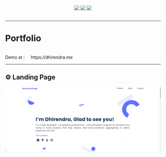 <div align="center">
  <br/>
  <img src="https://img.shields.io/static/v1?label=Type&message=Portfolio&color=violet&style=for-the-badge"/>
  <img src="https://img.shields.io/static/v1?label=version&message=1.0.0&color=orange&style=for-the-badge"/>
  <img src="https://img.shields.io/static/v1?label=status&message=working&color=success&style=for-the-badge"/>

</div>
<br>
<hr>
<h1> Portfolio</h1>

<br>
Demo at  : &nbsp; &nbsp;   https://dhirendra.me
</br>

<hr>

## ⚙ Landing Page

![step2](images/home.png)
